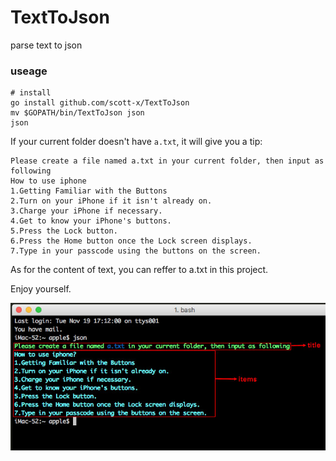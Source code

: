 # TextToJson
parse text to json

### useage
```
# install 
go install github.com/scott-x/TextToJson
mv $GOPATH/bin/TextToJson json
json
```
If your current folder doesn't have `a.txt`, it will give you a tip:

```
Please create a file named a.txt in your current folder, then input as following
How to use iphone
1.Getting Familiar with the Buttons
2.Turn on your iPhone if it isn't already on. 
3.Charge your iPhone if necessary.
4.Get to know your iPhone's buttons. 
5.Press the Lock button. 
6.Press the Home button once the Lock screen displays.
7.Type in your passcode using the buttons on the screen.
```
As for the content of text, you can reffer to a.txt in this project.


Enjoy yourself.

![](imgs/a.jpg)